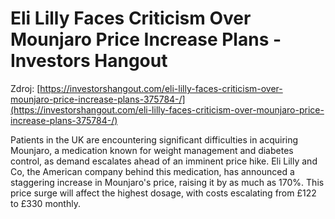 # Eli Lilly Faces Criticism Over Mounjaro Price Increase Plans - Investors Hangout

Zdroj: [https://investorshangout.com/eli-lilly-faces-criticism-over-mounjaro-price-increase-plans-375784-/](https://investorshangout.com/eli-lilly-faces-criticism-over-mounjaro-price-increase-plans-375784-/)

Patients in the UK are encountering significant difficulties in acquiring Mounjaro, a medication known for weight management and diabetes control, as demand escalates ahead of an imminent price hike. Eli Lilly and Co, the American company behind this medication, has announced a staggering increase in Mounjaro's price, raising it by as much as 170%. This price surge will affect the highest dosage, with costs escalating from £122 to £330 monthly.
